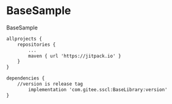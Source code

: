 # BaseSample
BaseSample

```xml
allprojects {
	repositories {
		...
		maven { url 'https://jitpack.io' }
	}
}
```

```xml
dependencies {
	//version is release tag
        implementation 'com.gitee.sscl:BaseLibrary:version'
}
```
